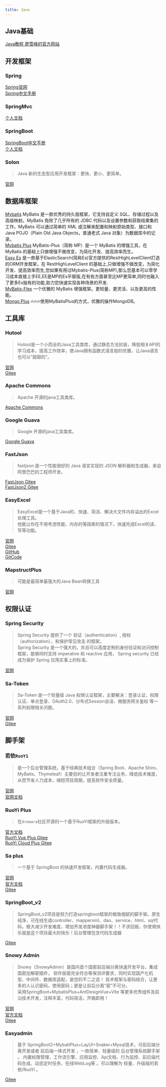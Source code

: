 ```yaml
---
title: Java
---
```


## Java基础
[Java教程 廖雪峰的官方网站](https://www.liaoxuefeng.com/wiki/1252599548343744)<br>

## 开发框架

### Spring
[Spring官网](http://shouce.jb51.net/spring/)<br>
[Spring中文手册](http://shouce.jb51.net/spring/)<br>

### SpringMvc
[个人文档](http://blob.xingenhi.cn/docs/java_base/framework/SpringMVC.html)<br>

### SpringBoot
[SpringBoot中文手册](http://felord.cn/_doc/_springboot/2.1.5.RELEASE/_book/pages/boot-documentation.html#boot-documentation)<br>
[个人文档](http://blob.xingenhi.cn/docs/java_base/framework/SpringBoot.html)<br>

### Solon

> Java 新的生态型应用开发框架：更快、更小、更简单。<br>

[官网](https://solon.noear.org/)<br>

## 数据库框架
[Mybatis](https://mybatis.org/mybatis-3/zh/index.html) MyBatis 是一款优秀的持久层框架，它支持自定义 SQL、存储过程以及高级映射。MyBatis 免除了几乎所有的 JDBC 代码以及设置参数和获取结果集的工作。MyBatis 可以通过简单的 XML 或注解来配置和映射原始类型、接口和 Java POJO（Plain Old Java Objects，普通老式 Java 对象）为数据库中的记录。<br>
[Mybatis Plus](https://baomidou.com/) MyBatis-Plus（简称 MP）是一个 MyBatis 的增强工具，在 MyBatis 的基础上只做增强不做改变，为简化开发、提高效率而生。<br>
[Easy Es](https://www.easy-es.cn/) 是一款基于ElasticSearch(简称Es)官方提供的RestHighLevelClient打造的ORM开发框架，在 RestHighLevelClient 的基础上,只做增强不做改变，为简化开发、提高效率而生,您如果有用过Mybatis-Plus(简称MP),那么您基本可以零学习成本直接上手EE,EE是MP的Es平替版,在有些方面甚至比MP更简单,同时也融入了更多Es独有的功能,助力您快速实现各种场景的开发.<br> 
[MyBatis-Flex](https://mybatis-flex.com/) 一个优雅的 MyBatis 增强框架。更轻量、更灵活、以及更高的性能。<br>
[Mongo Plus](https://www.mongoplus.cn/) 🔥🔥🔥使用MyBatisPlus的方式，优雅的操作MongoDB。 <br>

## 工具库

### Hutool

> Hutool是一个小而全的Java工具类库，通过静态方法封装，降低相关API的学习成本，提高工作效率，使Java拥有函数式语言般的优雅，让Java语言也可以“甜甜的”。

[官网](https://hutool.cn/docs)<br>
[Gitee](https://gitee.com/dromara/hutool)<br>

### Apache Commons

> Apache 开源的java工具类库。

[Apache Commons](https://commons.apache.org/)<br>

### Google Guava

> Google 开源的java工具类库。

[Google Guava](https://www.wenjiangs.com/docs/guava-docs)<br>

### FastJson

> fastjson 是一个性能很好的 Java 语言实现的 JSON 解析器和生成器，来自阿里巴巴的工程师开发。

[FastJson Gitee](https://gitee.com/wenshao/fastjson)<br>
[FastJson2 Gitee](https://gitee.com/wenshao/fastjson2)<br>

### EasyExcel

> EasyExcel是一个基于Java的、快速、简洁、解决大文件内存溢出的Excel处理工具。<br>
> 他能让你在不用考虑性能、内存的等因素的情况下，快速完成Excel的读、写等功能。

[官网](https://easyexcel.opensource.alibaba.com/)<br>
[Gitee](https://gitee.com/easyexcel/easyexcel)<br>
[GitHub](https://github.com/alibaba/easyexcel)<br>
[GitCode](https://gitcode.net/mirrors/alibaba/easyexcel)<br>

### MapstructPlus

> 可能是最简单最强大的Java Bean转换工具

[官网](https://www.mapstruct.plus/)

## 权限认证

### Spring Security

> Spring Security 提供了一个 验证（authentication）, 授权（authorization），和保护常见攻击 的框架。<br>
> Spring Security 是一个强大的，并且可以高度定制的身份验证和访问控制框架，能够同时支持 imperative 和 reactive 应用， Spring security 已经成为保护 Spring 应用实事上的标准。

[官网](https://docs.spring.io/spring-security/reference/index.html)<br>

### Sa-Token

> Sa-Token 是一个轻量级 Java 权限认证框架，主要解决：登录认证、权限认证、单点登录、OAuth2.0、分布式Session会话、微服务网关鉴权 等一系列权限相关问题。

[官网](https://sa-token.cc/)<br>
[Gitee](https://gitee.com/dromara/sa-token)<br>

## 脚手架

### 若依`RuoYi`

> 是一个后台管理系统，基于经典技术组合（Spring Boot、Apache Shiro、MyBatis、Thymeleaf）主要目的让开发者注重专注业务，降低技术难度，从而节省人力成本，缩短项目周期，提高软件安全质量。

[官网](http://www.ruoyi.vip/)<br>
[官网文档](http://doc.ruoyi.vip/)<br>

### RuoYi Plus

> 在`dromara`社区开源的一个基于RuoYi框架的升级版本。

[官方文档](https://plus-doc.dromara.org/#/)<br>
[RuoYi Vue Plus Gitee](https://gitee.com/dromara/RuoYi-Vue-Plus)<br>
[RuoYi Cloud Plus Gitee](https://gitee.com/dromara/RuoYi-Cloud-Plus)<br>

### Sa plus

> 一个基于 SpringBoot 的快速开发框架，内置代码生成器。

[官网](http://sa-plus.dev33.cn/)<br>
[官方文档](http://sa-plus.dev33.cn/doc/index.html#/)<br>
[Gitee](https://gitee.com/click33/sa-plus)<br>

### SpringBoot_v2

> SpringBoot_v2项目是努力打造springboot框架的极致细腻的脚手架。原生纯净，可在线生成controller、mapperxml、dao、service、html、sql代码，极大减少开发难度，增加开发进度神器脚手架！！不求回报，你使用快乐就是这个项目最大的快乐！后台管理包含代码生成器

[Gitee](https://gitee.com/bdj/SpringBoot_v2)<br>

### Snowy Admin

> Snowy（SnowyAdmin）是国内首个国密前后端分离快速开发平台，集成国密加解密插件， 软件层面完全符合等保测评要求，同时实现国产化机型、中间件、数据库适配，是您的不二之选！ 技术框架与密码结合，让更多的人认识密码，使用密码；更是让前后分离“密”不可分。 <br>
> 采用SpringBoot+MybatisPlus+AntDesignVue+Vite 等更多优秀组件及前沿技术开发，注释丰富，代码简洁，开箱即用！

[官网](https://xiaonuo.vip/)<br>
[官方文档](https://xiaonuo.vip/doc)<br>
[Gitee](https://gitee.com/xiaonuobase/snowy)<br>

### Easyadmin

> 基于 SpringBoot2+MybatiPlus+LayUI+Snaker+Mysql技术，可前后端分离开发或者 前后端一体式开发 ，一款简单、轻量级的 后台管理系统脚手架 。 内置权限管理、工作流引擎、应用监控、Api文档、行为监控、前后端代码生成、动态定时任务、在线WebLog等 。可以理解为 轻量、升级版的若依/RuoYi 。<br>

[Gitee](https://gitee.com/lakernote/easy-admin)<br>

